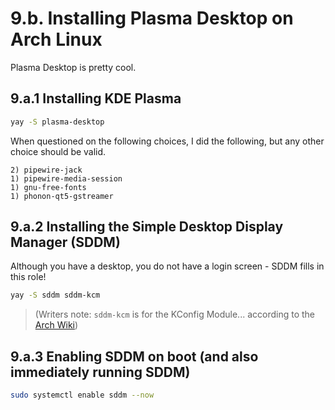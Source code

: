# 9.b. Installing Plasma Desktop on Arch Linux

Plasma Desktop is pretty cool.

## 9.a.1 Installing KDE Plasma

```bash
yay -S plasma-desktop
```

When questioned on the following choices, I did the following, but any other choice should be valid.

```
2) pipewire-jack
1) pipewire-media-session
1) gnu-free-fonts
1) phonon-qt5-gstreamer
```

## 9.a.2 Installing the Simple Desktop Display Manager (SDDM)

Although you have a desktop, you do not have a login screen - SDDM fills in this role!

```bash
yay -S sddm sddm-kcm
```

> (Writers note: `sddm-kcm` is for the KConfig Module... according to the [Arch Wiki](https://wiki.archlinux.org/title/SDDM))

## 9.a.3 Enabling SDDM on boot (and also immediately running SDDM)

```bash
sudo systemctl enable sddm --now
```
